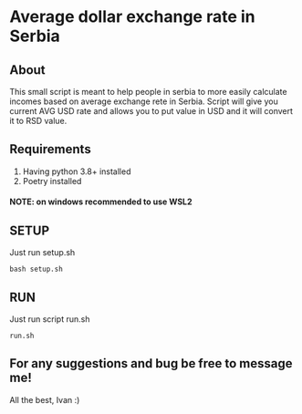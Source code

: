 # Average dollar exchange rate in Serbia

## About

This small script is meant to help people in serbia to more easily calculate incomes based on 
average exchange rete in Serbia. Script will give you current AVG USD rate and allows you to put 
value in USD and it will convert it to RSD value.

## Requirements

1. Having python 3.8+ installed
2. Poetry installed

#### NOTE: on windows recommended to use WSL2

## SETUP

Just run setup.sh
```shell
bash setup.sh
```

## RUN
Just run script run.sh
```shell
run.sh
```

## For any suggestions and bug be free to message me!
All the best,
Ivan :) 
